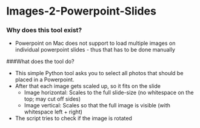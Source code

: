 # Images-2-Powerpoint-Slides

### Why does this tool exist?
- Powerpoint on Mac does not support to load multiple images on individual powerpoint slides - thus that has to be done manually

###What does the tool do?
- This simple Python tool asks you to select all photos that should be placed in a Powerpoint.
- After that each image gets scaled up, so it fits on the slide
    - Image horizontal: Scales to the full slide-size (no whitespace on the top; may cut off sides)
    - Image vertical: Scales so that the full image is visible (with whitespace left + right)
- The script tries to check if the image is rotated